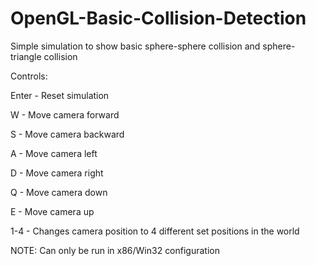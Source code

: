 # OpenGL-Basic-Collision-Detection
Simple simulation to show basic sphere-sphere collision and sphere-triangle collision

Controls:

Enter - Reset simulation

W - Move camera forward

S - Move camera backward

A - Move camera left

D - Move camera right

Q - Move camera down

E - Move camera up

1-4 - Changes camera position to 4 different set positions in the world

NOTE: Can only be run in x86/Win32 configuration
